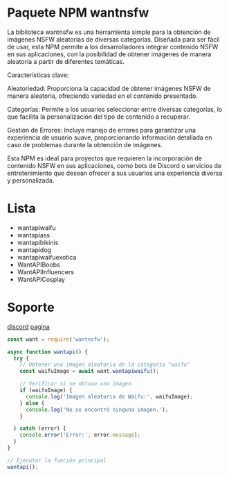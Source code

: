 # Paquete NPM wantnsfw

La biblioteca wantnsfw es una herramienta simple para la obtención de imágenes NSFW aleatorias de diversas categorías. Diseñada para ser fácil de usar, esta NPM permite a los desarrolladores integrar contenido NSFW en sus aplicaciones, con la posibilidad de obtener imágenes de manera aleatoria a partir de diferentes temáticas.

Características clave:

Aleatoriedad: Proporciona la capacidad de obtener imágenes NSFW de manera aleatoria, ofreciendo variedad en el contenido presentado.

Categorías: Permite a los usuarios seleccionar entre diversas categorías, lo que facilita la personalización del tipo de contenido a recuperar.

Gestión de Errores: Incluye manejo de errores para garantizar una experiencia de usuario suave, proporcionando información detallada en caso de problemas durante la obtención de imágenes.

Esta NPM es ideal para proyectos que requieren la incorporación de contenido NSFW en sus aplicaciones, como bots de Discord o servicios de entretenimiento que desean ofrecer a sus usuarios una experiencia diversa y personalizada.

# Lista

 * wantapiwaifu
 * wantapiass
 * wantapibikinis
 * wantapidog
 * wantapiwaifuexotica
 * WantAPIBoobs
 * WantAPIInfluencers
 * WantAPICosplay

# Soporte

[discord](https://discord.gg/CY6PX5fQA5)
[pagina](https://wantbot.xyz/)



```js
const want = require('wantnsfw');

async function wantapi() {
  try {
    // Obtener una imagen aleatoria de la categoría "waifu"
    const waifuImage = await want.wantapiwaifu();

    // Verificar si se obtuvo una imagen
    if (waifuImage) {
      console.log('Imagen aleatoria de Waifu:', waifuImage);
    } else {
      console.log('No se encontró ninguna imagen.');
    }

  } catch (error) {
    console.error('Error:', error.message);
  }
}

// Ejecutar la función principal
wantapi();